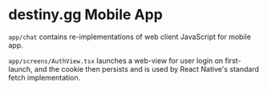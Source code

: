 # destiny.gg Mobile App

`app/chat` contains re-implementations of web client JavaScript for mobile app.

`app/screens/AuthView.tsx` launches a web-view for user login on first-launch, and the cookie then persists and is used by React Native's standard fetch implementation.  
